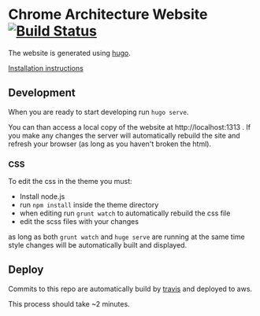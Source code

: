 Chrome Architecture Website [![Build Status](https://travis-ci.com/justin-gerhardt/chrome-architecture-website.svg?branch=master)](https://travis-ci.com/justin-gerhardt/chrome-architecture-website)
============================


The website is generated using [hugo](https://gohugo.io/). 

[Installation instructions](https://gohugo.io/getting-started/installing/)

Development
-----------

When you are ready to start developing run `hugo serve`.

 You can than access a local copy of the website at http://localhost:1313 . If you make any changes the server will automatically rebuild the site and refresh your browser (as long as you haven't broken the html). 

 ### CSS ###

 To edit the css in the theme you must:
  * Install node.js
  * run `npm install` inside the theme directory
  * when editing run `grunt watch` to automatically rebuild the css file
  * edit the scss files with your changes

as long as both `grunt watch` and `huge serve` are running at the same time style changes will be automatically built and displayed.

 Deploy
 ----------
 
 Commits to this repo are automatically build by [travis](https://travis-ci.com/justin-gerhardt/chrome-architecture-website) and deployed to aws.

 This process should take ~2 minutes.